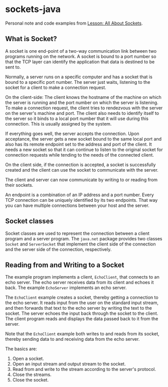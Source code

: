 # sockets-java

Personal note and code examples from [Lesson: All About Sockets](https://docs.oracle.com/javase/tutorial/networking/sockets/index.html).

## What is Socket?

A socket is one end-point of a two-way communication link between two programs running on the network. A socket is bound to a port number so that the TCP layer can identify the application that data is destined to be sent to.

Normally, a server runs on a specific computer and has a socket that is bound to a specific port number. The server just waits, listening to the socket for a client to make a connection request.

On the client-side: The client knows the hostname of the machine on which the server is running and the port number on which the server is listening. To make a connection request, the client tries to rendezvous with the server on the server's machine and port. The client also needs to identify itself to the server so it binds to a local port number that it will use during this connection. This is usually assigned by the system.

If everything goes well, the server accepts the connection. Upon acceptance, the server gets a new socket bound to the same local port and also has its remote endpoint set to the address and port of the client. It needs a new socket so that it can continue to listen to the original socket for connection requests while tending to the needs of the connected client.

On the client side, if the connection is accepted, a socket is successfully created and the client can use the socket to communicate with the server.

The client and server can now communicate by writing to or reading from their sockets.

An endpoint is a combination of an IP address and a port number. Every TCP connection can be uniquely identified by its two endpoints. That way you can have multiple connections between your host and the server.

## Socket classes

Socket classes are used to represent the connection between a client program and a server program. The `java.net` package provides two classes `Socket` and `ServerSocket` that implement the client side of the connection and the server side of the connection, respectively.

## Reading from and Writing to a Socket

The example program implements a client, `EchoClient`, that connects to an echo server. The echo server receives data from its client and echoes it back. The example `EchoServer` implements an echo server.

The `EchoClient` example creates a socket, thereby getting a connection to the echo server. It reads input from the user on the standard input stream, and then forwards that text to the echo server by writing the text to the socket. The server echoes the input back through the socket to the client. The client program reads and displays the data passed back to it from the server.

Note that the `EchoClient` example both writes to and reads from its socket, thereby sending data to and receiving data from the echo server.

The basics are:

1. Open a socket.
2. Open an input stream and output stream to the socket.
3. Read from and write to the stream according to the server's protocol.
4. Close the streams.
5. Close the socket.
